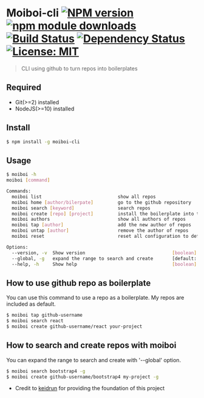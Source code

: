 # Moiboi-cli [![NPM version][npm-image]][npm-url] [![npm module downloads][npm-downloads-image]][npm-downloads-url] [![Build Status][travis-image]][travis-url] [![Dependency Status][depstat-image]][depstat-url] [![License: MIT][license-image]][license-url]

> CLI using github to turn repos into boilerplates

## Required

* Git(>=2) installed
* NodeJS(>=10) installed

## Install

```bash
$ npm install -g moiboi-cli
```

## Usage

```bash
$ moiboi -h
moiboi [command]

Commands:
  moiboi list                            show all repos                                     [aliases: L]
  moiboi home [author/bilerpate]         go to the github repository                        [aliases: H]
  moiboi search [keyword]                search repos                                       [aliases: S]
  moiboi create [repo] [project]         install the boilerplate into the project directory [aliases: C]
  moiboi authors                         show all authors of repos                          [aliases: A]
  moiboi tap [author]                    add the new author of repos                        [aliases: T]
  moiboi untap [author]                  remove the author of repos                         [aliases: ut]
  moiboi reset                           reset all configuration to default                 [aliases: R]

Options:
  --version, -v  Show version                                [boolean]
  --global, -g   expand the range to search and create       [default: false]
  --help, -h     Show help                                   [boolean]
```

## How to use github repo as boilerplate

You can use this command to use a repo as a boilerplate.
My repos are included as default.

```bash
$ moiboi tap github-username
$ moiboi search react
$ moiboi create github-username/react your-project
```

## How to search and create repos with moiboi

You can expand the range to search and create with '--global' option.

```bash
$ moiboi search bootstrap4 -g
$ moiboi create github-username/bootstrap4 my-project -g
```

[npm-url]: https://npmjs.org/package/moiboi-cli
[npm-image]: https://badge.fury.io/js/moiboi-cli.svg
[npm-downloads-url]: https://npmjs.org/package/moiboi-cli
[npm-downloads-image]: https://img.shields.io/npm/dt/moiboi-cli.svg
[travis-url]: https://travis-ci.org/moikapy/moiboi-cli
[travis-image]: https://secure.travis-ci.org/moikapy/moiboi-cli.svg?branch=master
[depstat-url]: https://david-dm.org/moikpay/moiboi-cli
[depstat-image]: https://david-dm.org/moikapy/moiboi-cli.svg
[license-url]: https://opensource.org/licenses/MIT
[license-image]: https://img.shields.io/badge/License-MIT-yellow.svg


- Credit to [keidrun](https://github.com/keidrun/boilerplate-cli) for providing the foundation of this project
